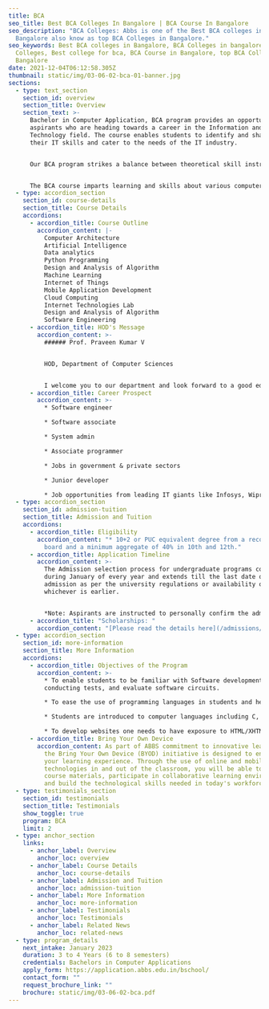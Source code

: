 ```yaml
---
title: BCA
seo_title: Best BCA Colleges In Bangalore | BCA Course In Bangalore
seo_description: "BCA Colleges: Abbs is one of the Best BCA colleges in
  Bangalore also know as top BCA Colleges in Bangalore."
seo_keywords: Best BCA colleges in Bangalore, BCA Colleges in bangalore, BCA
  Colleges, Best college for bca, BCA Course in Bangalore, top BCA Colleges in
  Bangalore
date: 2021-12-04T06:12:58.305Z
thumbnail: static/img/03-06-02-bca-01-banner.jpg
sections:
  - type: text_section
    section_id: overview
    section_title: Overview
    section_text: >-
      Bachelor in Computer Application, BCA program provides an opportunity for
      aspirants who are heading towards a career in the Information and
      Technology field. The course enables students to identify and sharpen
      their IT skills and cater to the needs of the IT industry. 


      Our BCA program strikes a balance between theoretical skill instruction and intricate, hands-on system design. The program encompasses a broad range of topics including object-oriented programming, software engineering, computer architecture, data structures and database management. Our highly qualified faculty members, eminent guest lecturers, professors, and successful entrepreneurs are well-versed in the field of Computer Applications. 


      The BCA course imparts learning and skills about various computer applications and issues that arise with it. The BCA course includes subjects like core programming languages, data structure, and hardware networking.
  - type: accordion_section
    section_id: course-details
    section_title: Course Details
    accordions:
      - accordion_title: Course Outline
        accordion_content: |-
          Computer Architecture
          Artificial Intelligence
          Data analytics
          Python Programming 
          Design and Analysis of Algorithm
          Machine Learning
          Internet of Things
          Mobile Application Development
          Cloud Computing
          Internet Technologies Lab
          Design and Analysis of Algorithm
          Software Engineering
      - accordion_title: HOD's Message
        accordion_content: >-
          ###### Prof. Praveen Kumar V


          HOD, Department of Computer Sciences


          I welcome you to our department and look forward to a good educational association. I hope you will excel in your studies and make the institution proud. Bachelors in Computer Application (BCA) is a Three to Four-year undergraduate degree course for students who wish to delve into the world of Computer languages. The BCA course is one of the most popular options to get started with a career in Information Technology. We look forward to having you on board to experience the latest curriculum in IT.
      - accordion_title: Career Prospect
        accordion_content: >-
          * Software engineer

          * Software associate

          * System admin

          * Associate programmer

          * Jobs in government & private sectors

          * Junior developer

          * Job opportunities from leading IT giants like Infosys, Wipro, Oracle, etc
  - type: accordion_section
    section_id: admission-tuition
    section_title: Admission and Tuition
    accordions:
      - accordion_title: Eligibility
        accordion_content: "* 10+2 or PUC equivalent degree from a recognized education
          board and a minimum aggregate of 40% in 10th and 12th."
      - accordion_title: Application Timeline
        accordion_content: >-
          The Admission selection process for undergraduate programs commences
          during January of every year and extends till the last date of
          admission as per the university regulations or availability of seats,
          whichever is earlier.


          *Note: Aspirants are instructed to personally confirm the admission dates and timelines from the admissions office.*
      - accordion_title: "Scholarships: "
        accordion_content: "[Please read the details here](/admissions/fees-scholarships)"
  - type: accordion_section
    section_id: more-information
    section_title: More Information
    accordions:
      - accordion_title: Objectives of the Program
        accordion_content: >-
          * To enable students to be familiar with Software development,
          conducting tests, and evaluate software circuits.

          * To ease the use of programming languages in students and help them write code for software. 

          * Students are introduced to computer languages including C, C++, C#, Java, Python, etc.

          * To develop websites one needs to have exposure to HTML/XHTML, CSS, PHP and JavaScript.
      - accordion_title: Bring Your Own Device
        accordion_content: As part of ABBS commitment to innovative learning strategies,
          the Bring Your Own Device (BYOD) initiative is designed to enhance
          your learning experience. Through the use of online and mobile
          technologies in and out of the classroom, you will be able to access
          course materials, participate in collaborative learning environments
          and build the technological skills needed in today's workforce.
  - type: testimonials_section
    section_id: testimonials
    section_title: Testimonials
    show_toggle: true
    program: BCA
    limit: 2
  - type: anchor_section
    links:
      - anchor_label: Overview
        anchor_loc: overview
      - anchor_label: Course Details
        anchor_loc: course-details
      - anchor_label: Admission and Tuition
        anchor_loc: admission-tuition
      - anchor_label: More Information
        anchor_loc: more-information
      - anchor_label: Testimonials
        anchor_loc: Testimonials
      - anchor_label: Related News
        anchor_loc: related-news
  - type: program_details
    next_intake: January 2023
    duration: 3 to 4 Years (6 to 8 semesters)
    credentials: Bachelors in Computer Applications
    apply_form: https://application.abbs.edu.in/bschool/
    contact_form: ""
    request_brochure_link: ""
    brochure: static/img/03-06-02-bca.pdf
---
```

